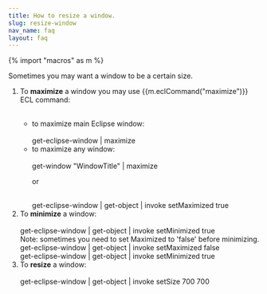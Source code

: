 ```yaml
---
title: How to resize a window.
slug: resize-window
nav_name: faq
layout: faq
---
```

{% import "macros" as m %}

Sometimes you may want a window to be a certain size. 

<ol>
<li>To <b>maximize</b> a window you may use {{m.eclCommand("maximize")}} ECL command:</li><br>
<ul>
<li>to maximize main Eclipse window:<br><br>

<div class="panel panel-default">
  <div class="panel-body">
    get-eclipse-window | maximize
  </div>
</div>
</li>

<li>to maximize any window:<br><br>

<div class="panel panel-default">
  <div class="panel-body">
    get-window "WindowTitle" | maximize
  </div>
</div>


or
<br><br>
<div class="panel panel-default">
  <div class="panel-body">
    get-eclipse-window | get-object | invoke setMaximized true
  </div>
</div>

</li>
</ul>

<li>To <b>minimize</b> a window:<br> <br>
 <div class="panel panel-default">
  <div class="panel-body">
    get-eclipse-window | get-object | invoke setMinimized true
  </div>
</div>
Note: sometimes you need to set Maximized to 'false' before minimizing.
 <div class="panel panel-default">
  <div class="panel-body">
    get-eclipse-window | get-object | invoke setMaximized false<br>
get-eclipse-window | get-object | invoke setMinimized true
  </div>
</div></li>
<li>To <b>resize</b> a window:<br> <br>
<div class="panel panel-default">
  <div class="panel-body">
    get-eclipse-window | get-object | invoke setSize 700 700
  </div>
</div>

</ol>
